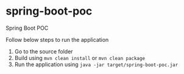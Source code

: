 spring-boot-poc
===============

Spring Boot POC

Follow below steps to run the application
1. Go to the source folder
2. Build using `mvn clean install` or `mvn clean package`
3. Run the application using `java -jar target/spring-boot-poc.jar`
